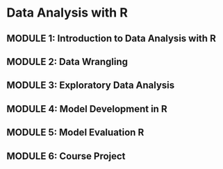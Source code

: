 <h1>Data Analysis with R
<h2>MODULE 1: Introduction to Data Analysis with R</h2>

<h2>MODULE 2: Data Wrangling</h2>

<h2>MODULE 3: Exploratory Data Analysis</h2>

<h2>MODULE 4: Model Development in R</h2>
 
<h2>MODULE 5: Model Evaluation R</h2>

<h2>MODULE 6: Course Project</h2>
